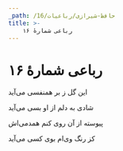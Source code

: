 ```yaml
---
_path: /حافظ-شیرازی/رباعیات/16
title: >-
    رباعی شمارهٔ ۱۶
---
```

# رباعی شمارهٔ ۱۶

<div class="b" id="bn1"><div class="m1"><p>این گل ز بر همنفسی می‌آید</p></div>
<div class="m2"><p>شادی به دلم از او بسی می‌آید</p></div></div>
<div class="b" id="bn2"><div class="m1"><p>پیوسته از آن روی کنم همدمی‌اش</p></div>
<div class="m2"><p>کز رنگ وی‌ام بوی کسی می‌آید</p></div></div>
